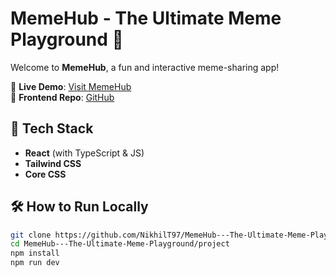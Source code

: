 # MemeHub - The Ultimate Meme Playground 🎉

Welcome to **MemeHub**, a fun and interactive meme-sharing app!

🚀 **Live Demo**: [Visit MemeHub](https://animated-smakager-d432d1.netlify.app/)  
📂 **Frontend Repo**: [GitHub](https://github.com/NikhilT97/MemeHub---The-Ultimate-Meme-Playground/tree/main/project)

## 🔧 Tech Stack

- **React** (with TypeScript & JS)
- **Tailwind CSS**
- **Core CSS**

## 🛠️ How to Run Locally

```bash
git clone https://github.com/NikhilT97/MemeHub---The-Ultimate-Meme-Playground.git
cd MemeHub---The-Ultimate-Meme-Playground/project
npm install
npm run dev
